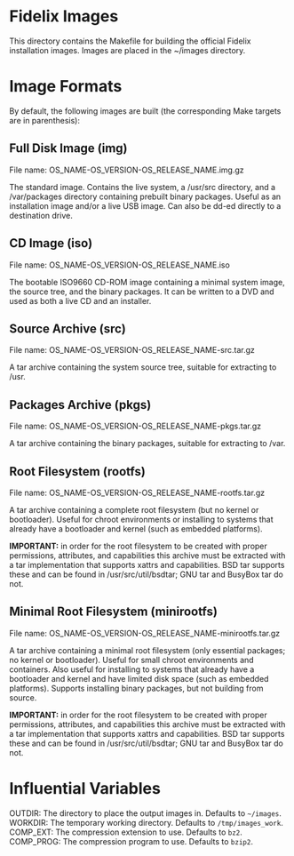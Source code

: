 Fidelix Images
==============

This directory contains the Makefile for building the official Fidelix
installation images. Images are placed in the ~/images directory.

Image Formats
=============

By default, the following images are built (the corresponding Make targets are
in parenthesis):

Full Disk Image (img)
---------------------

File name: OS_NAME-OS_VERSION-OS_RELEASE_NAME.img.gz

The standard image. Contains the live system, a /usr/src directory, and a
/var/packages directory containing prebuilt binary packages. Useful as an
installation image and/or a live USB image. Can also be dd-ed directly to a
destination drive.

CD Image (iso)
--------------

File name: OS_NAME-OS_VERSION-OS_RELEASE_NAME.iso

The bootable ISO9660 CD-ROM image containing a minimal system image, the source
tree, and the binary packages. It can be written to a DVD and used as both a
live CD and an installer.

Source Archive (src)
--------------------

File name: OS_NAME-OS_VERSION-OS_RELEASE_NAME-src.tar.gz

A tar archive containing the system source tree, suitable for extracting to
/usr.

Packages Archive (pkgs)
-----------------------

File name: OS_NAME-OS_VERSION-OS_RELEASE_NAME-pkgs.tar.gz

A tar archive containing the binary packages, suitable for extracting to /var.

Root Filesystem (rootfs)
------------------------

File name: OS_NAME-OS_VERSION-OS_RELEASE_NAME-rootfs.tar.gz

A tar archive containing a complete root filesystem (but no kernel or
bootloader). Useful for chroot environments or installing to systems that
already have a bootloader and kernel (such as embedded platforms).

**IMPORTANT:** in order for the root filesystem to be created with proper
permissions, attributes, and capabilities this archive must be extracted with a
tar implementation that supports xattrs and capabilities. BSD tar supports
these and can be found in /usr/src/util/bsdtar; GNU tar and BusyBox tar do not.

Minimal Root Filesystem (minirootfs)
------------------------------------

File name: OS_NAME-OS_VERSION-OS_RELEASE_NAME-minirootfs.tar.gz

A tar archive containing a minimal root filesystem (only essential packages; no
kernel or bootloader). Useful for small chroot environments and containers.
Also useful for installing to systems that already have a bootloader and kernel
and have limited disk space (such as embedded platforms). Supports installing
binary packages, but not building from source.

**IMPORTANT:** in order for the root filesystem to be created with proper
permissions, attributes, and capabilities this archive must be extracted with a
tar implementation that supports xattrs and capabilities. BSD tar supports
these and can be found in /usr/src/util/bsdtar; GNU tar and BusyBox tar do not.

Influential Variables
=====================

OUTDIR: The directory to place the output images in. Defaults to `~/images`.
WORKDIR: The temporary working directory. Defaults to `/tmp/images_work`.
COMP_EXT: The compression extension to use. Defaults to `bz2`.
COMP_PROG: The compression program to use. Defaults to `bzip2`.

